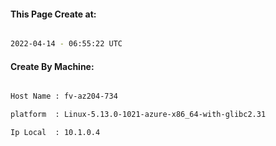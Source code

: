
   
#### This Page Create at:

```bash

2022-04-14 - 06:55:22 UTC

```

#### Create By Machine:

```bash

Host Name : fv-az204-734

platform  : Linux-5.13.0-1021-azure-x86_64-with-glibc2.31

Ip Local  : 10.1.0.4

```

